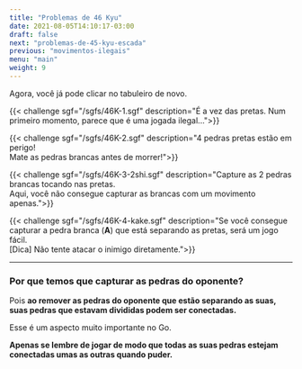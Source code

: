 ```yaml
---
title: "Problemas de 46 Kyu"
date: 2021-08-05T14:10:17-03:00
draft: false
next: "problemas-de-45-kyu-escada"
previous: "movimentos-ilegais"
menu: "main"
weight: 9
---
```


Agora, você já pode clicar no tabuleiro de novo.

{{< challenge sgf="/sgfs/46K-1.sgf" description="É a vez das pretas. Num primeiro momento, parece que é uma jogada ilegal...">}} 

{{< challenge sgf="/sgfs/46K-2.sgf" description="4 pedras pretas estão em perigo!<br />Mate as pedras brancas antes de morrer!">}}

{{< challenge sgf="/sgfs/46K-3-2shi.sgf" description="Capture as 2 pedras brancas tocando nas pretas.<br />Aqui, você não consegue capturar as brancas com um movimento apenas.">}}


{{< challenge sgf="/sgfs/46K-4-kake.sgf" description="Se você consegue capturar a pedra branca (<strong>A</strong>) que está separando as pretas, será um jogo fácil.<br />[Dica] Não tente atacar o inimigo diretamente.">}}

---

### Por que temos que capturar as pedras do oponente?

Pois **ao remover as pedras do oponente que estão separando as suas, suas pedras que estavam divididas podem ser conectadas.**

Esse é um aspecto muito importante no Go.

**Apenas se lembre de jogar de modo que todas as suas pedras estejam conectadas umas as outras quando puder.**

